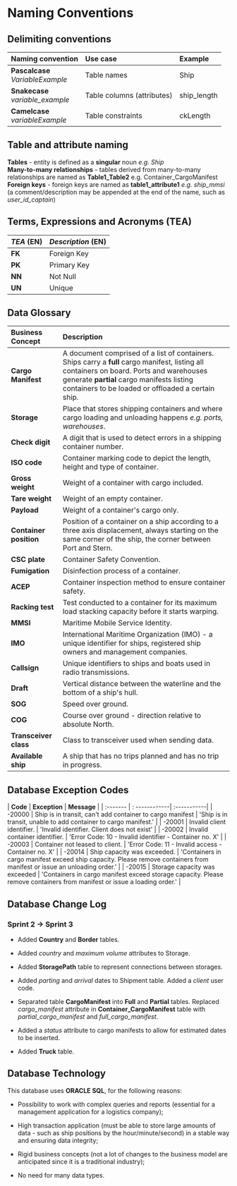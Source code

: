 # Naming Conventions

## Delimiting conventions
| **Naming convention** | **Use case** | **Example**
|:-----|:-----|:-----
|**Pascalcase** <br> *VariableExample*|Table names| Ship
|**Snakecase** <br> *variable_example*|Table columns (attributes)| ship_length
|**Camelcase** <br> *variableExample*|Table constraints| ckLength

## Table and attribute naming
**Tables** - entity is defined as a **singular** noun *e.g. Ship* <br>
**Many-to-many relationships** - tables derived from many-to-many relationships are named as **Table1_Table2** e.g. Container_CargoManifest <br>
**Foreign keys** - foreign keys are named as **table1_attribute1** *e.g. ship_mmsi* (a comment/description may be appended at the end of the name, such as *user_id_captain*)

## Terms, Expressions and Acronyms (TEA)

| **_TEA_** (EN)  | **_Description_** (EN) |
|:-----|:------|
|**FK**| Foreign Key|
|**PK**| Primary Key|
|**NN**| Not Null|
|**UN**| Unique|

## Data Glossary

| **Business Concept** | **Description** |
| :---------| :-------|
| **Cargo Manifest** | A document comprised of a list of containers. Ships carry a **full** cargo manifest, listing all containers on board. Ports and warehouses generate **partial** cargo manifests listing containers to be loaded or offloaded a certain ship. |
| **Storage** | Place that stores shipping containers and where cargo loading and unloading happens *e.g. ports, warehouses*. |
| **Check digit** | A digit that is used to detect errors in a shipping container number. |
| **ISO code** | Container marking code to depict the length, height and type of container. |
| **Gross weight** | Weight of a container with cargo included. |
| **Tare weight** | Weight of an empty container. |
| **Payload** | Weight of a container's cargo only. |
| **Container position** | Position of a container on a ship according to a three axis displacement, always starting on the same corner of the ship, the corner between Port and Stern.|
| **CSC plate** | Container Safety Convention. |
| **Fumigation** | Disinfection process of a container.|
| **ACEP** | Container inspection method to ensure container safety.|
| **Racking test** | Test conducted to a container for its maximum load stacking capacity before it starts warping. |
| **MMSI** | Maritime Mobile Service Identity. |
| **IMO** | International Maritime Organization (IMO) - a unique identifier for ships, registered ship owners and management companies. |
| **Callsign** | Unique identifiers to ships and boats used in radio transmissions. |
| **Draft** | Vertical distance between the waterline and the bottom of a ship's hull. |
| **SOG** | Speed over ground. |
| **COG** | Course over ground - direction relative to absolute North. |
| **Transceiver class** | Class to transceiver used when sending data. |
| **Available ship** | A ship that has no trips planned and has no trip in progress. |

## Database Exception Codes
| **Code** | **Exception** | **Message** |
| :------- | : ------------| :-----------|
| -20000 | Ship is in transit, can't add container to cargo manifest | 'Ship is in transit, unable to add container to cargo manifest.' |
| -20001 | Invalid client identifier. | 'Invalid identifier. Client does not exist' |
| -20002 | Invalid container identifier. | 'Error Code: 10 - Invalid identifier - Container no. X' |
| -20003 | Container not leased to client. | 'Error Code: 11 - Invalid access - Container no. X' |
| -20014 | Ship capacity was exceeded. | 'Containers in cargo manifest exceed ship capacity. Please remove containers from manifest or issue an unloading order.' |
| -20015 | Storage capacity was exceeded | 'Containers in cargo manifest exceed storage capacity. Please remove containers from manifest or issue a loading order.' |

## Database Change Log
### Sprint 2 -> Sprint 3

- Added **Country** and **Border** tables.

- Added *country* and *maximum volume* attributes to Storage.

- Added **StoragePath** table to represent connections between storages.

- Added *parting* and *arrival* dates to Shipment table. Added a *client* user code.

- Separated table **CargoManifest** into **Full** and **Partial** tables. Replaced *cargo_manifest* attribute in **Container_CargoManifest** table with *partial_cargo_manifest* and *full_cargo_manifest*.

- Added a *status* attribute to cargo manifests to allow for estimated dates to be inserted.

- Added **Truck** table.

## Database Technology

This database uses **ORACLE SQL**, for the following reasons:

- Possibility to work with complex queries and reports (essential for a management application for a logistics company);

- High transaction application (must be able to store large amounts of data - such as ship positions by the hour/minute/second) in a stable way and ensuring data integrity;

- Rigid business concepts (not a lot of changes to the business model are anticipated since it is a traditional industry);

- No need for many data types.